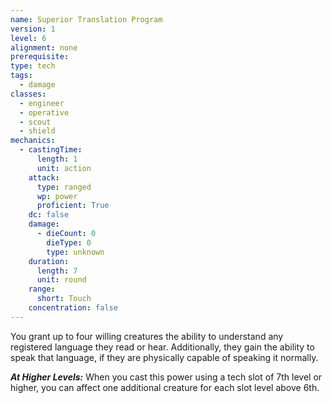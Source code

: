 ```yaml
---
name: Superior Translation Program
version: 1
level: 6
alignment: none
prerequisite: 
type: tech
tags:
  - damage
classes:
  - engineer
  - operative
  - scout
  - shield
mechanics:
  - castingTime:
      length: 1
      unit: action
    attack:
      type: ranged
      wp: power
      proficient: True
    dc: false
    damage:
      - dieCount: 0
        dieType: 0
        type: unknown
    duration:
      length: 7
      unit: round
    range:
      short: Touch
    concentration: false
---
```

You grant up to four willing creatures the ability to understand any registered language they read or hear. Additionally, they gain the ability to speak that language, if they are physically capable of speaking it normally. 

***__At Higher Levels__:*** When you cast this power using a tech slot of 7th level or higher, you can affect one additional creature for each slot level above 6th.
    